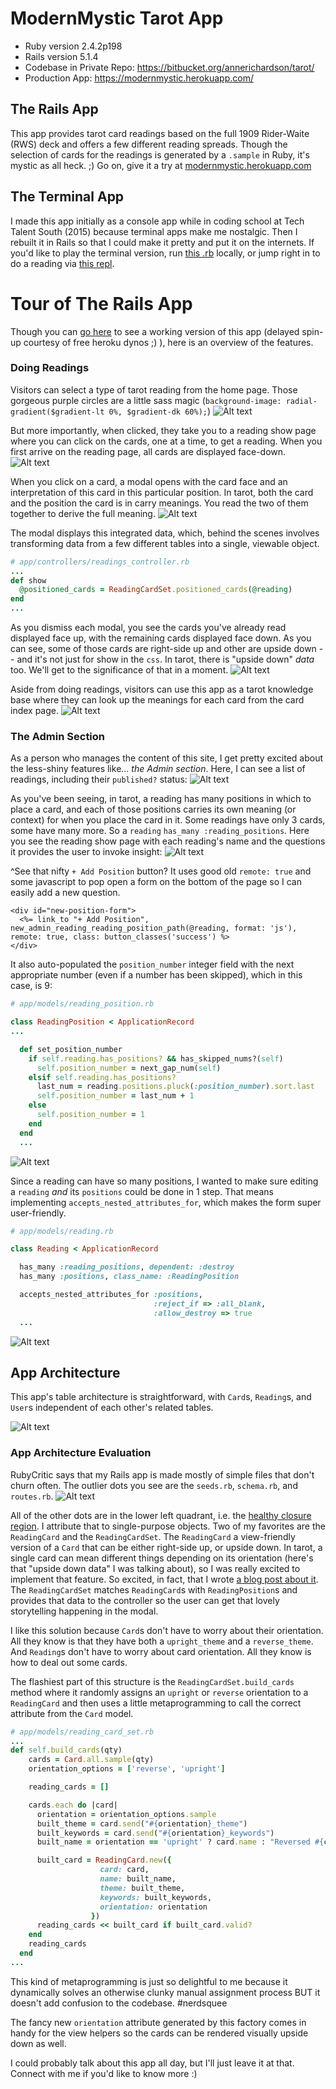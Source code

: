 # ModernMystic Tarot App

* Ruby version 2.4.2p198
* Rails version 5.1.4
* Codebase in Private Repo: https://bitbucket.org/annerichardson/tarot/
* Production App: https://modernmystic.herokuapp.com/

## The Rails App

This app provides tarot card readings based on the full 1909 Rider-Waite (RWS) deck and offers a few different reading spreads. Though the selection of cards for the readings is generated by a `.sample` in Ruby, it's mystic as all heck. ;) Go on, give it a try at [modernmystic.herokuapp.com](https://modernmystic.herokuapp.com/)

## The Terminal App

I made this app initially as a console app while in coding school at Tech Talent South (2015) because terminal apps make me nostalgic. Then I rebuilt it in Rails so that I could make it pretty and put it on the internets. If you'd like to play the terminal version, run [this .rb](https://github.com/lortza/tts-ruby-practice/blob/master/myprograms/tarot-refactor.rb) locally, or jump right in to do a reading via [this repl](https://repl.it/@lortz/tarotreadings).

# Tour of The Rails App
Though you can [go here](https://modernmystic.herokuapp.com/) to see a working version of this app (delayed spin-up courtesy of free heroku dynos ;) ), here is an overview of the features.

### Doing Readings
Visitors can select a type of tarot reading from the home page. Those gorgeous purple circles are a little sass magic (`background-image: radial-gradient($gradient-lt 0%, $gradient-dk 60%);`)
![Alt text](/screenshots/home.png?raw=true "Home Page")

But more importantly, when clicked, they take you to a reading show page where you can click on the cards, one at a time, to get a reading. When you first arrive on the reading page, all cards are displayed face-down.
![Alt text](/screenshots/reading_01.png?raw=true "New Reading")

When you click on a card, a modal opens with the card face and an interpretation of this card in this particular position. In tarot, both the card and the position the card is in carry meanings. You read the two of them together to derive the full meaning.
![Alt text](/screenshots/reading_02.png?raw=true "Seeing a card's interpretation during a reading")

The modal displays this integrated data, which, behind the scenes involves transforming data from a few different tables into a single, viewable object.

```ruby
# app/controllers/readings_controller.rb
...
def show
  @positioned_cards = ReadingCardSet.positioned_cards(@reading)
end
...
```

As you dismiss each modal, you see the cards you've already read displayed face up, with the remaining cards displayed face down. As you can see, some of those cards are right-side up and other are upside down -- and it's not just for show in the `css`. In tarot, there is "upside down" _data_ too. We'll get to the significance of that in a moment.
![Alt text](/screenshots/reading_03.png?raw=true "Seeing read cards as face-up and unread cards as face-down")

Aside from doing readings, visitors can use this app as a tarot knowledge base where they can look up the meanings for each card from the card index page.
![Alt text](/screenshots/card_details.png?raw=true "Sample card from the database with all card data details")

### The Admin Section
As a person who manages the content of this site, I get pretty excited about the less-shiny features like... _the Admin section_. Here, I can see a list of readings, including their `published?` status:
![Alt text](/screenshots/admin_reading_index.png?raw=true "Readings index page")

As you've been seeing, in tarot, a reading has many positions in which to place a card, and each of those positions carries its own meaning (or context) for when you place the card in it. Some readings have only 3 cards, some have many more. So a `reading` `has_many :reading_positions`. Here you see the reading show page with each reading's name and the questions it provides the user to invoke insight:
![Alt text](/screenshots/admin_reading_show.png?raw=true "Reading show page with all reading positions")

^See that nifty `+ Add Position` button? It uses good old `remote: true` and some javascript to pop open a form on the bottom of the page so I can easily add a new question.

```erb
<div id="new-position-form">
  <%= link_to "+ Add Position", new_admin_reading_reading_position_path(@reading, format: 'js'), remote: true, class: button_classes('success') %>
</div>
```

It also auto-populated the `position_number` integer field with the next appropriate number (even if a number has been skipped), which in this case, is 9:

```ruby
# app/models/reading_position.rb

class ReadingPosition < ApplicationRecord
...

  def set_position_number
    if self.reading.has_positions? && has_skipped_nums?(self)
      self.position_number = next_gap_num(self)
    elsif self.reading.has_positions?
      last_num = reading.positions.pluck(:position_number).sort.last
      self.position_number = last_num + 1
    else
      self.position_number = 1
    end
  end
  ...
```

![Alt text](/screenshots/admin_reading_show_form.png?raw=true "Reading show page with expanded new position form")

Since a reading can have so many positions, I wanted to make sure editing a `reading` _and_ its `positions` could be done in 1 step. That means implementing `accepts_nested_attributes_for`, which makes the form super user-friendly.

```ruby
# app/models/reading.rb

class Reading < ApplicationRecord

  has_many :reading_positions, dependent: :destroy
  has_many :positions, class_name: :ReadingPosition

  accepts_nested_attributes_for :positions,
                                :reject_if => :all_blank,
                                :allow_destroy => true
  ...
```

![Alt text](/screenshots/admin_reading_form.png?raw=true "Nested form for readings with reading_positions")

## App Architecture
This app's table architecture is straightforward, with `Card`s, `Reading`s, and `User`s independent of each other's related tables.

![Alt text](/screenshots/erd.png?raw=true "Schema ERD")

### App Architecture Evaluation
RubyCritic says that my Rails app is made mostly of simple files that don't churn often. The outlier dots you see are the `seeds.rb`, `schema.rb`, and `routes.rb`.
![Alt text](/screenshots/rubycritic.png?raw=true "RubyCritic stats")

All of the other dots are in the lower left quadrant, i.e. the [healthy closure region](https://github.com/chad/turbulence#hopefully-meaningful-metrics). I attribute that to single-purpose objects. Two of my favorites are the `ReadingCard` and the `ReadingCardSet`. The `ReadingCard` a view-friendly version of a `Card` that can be either right-side up, or upside down. In tarot, a single card can mean different things depending on its orientation (here's that "upside down data" I was talking about), so I was really excited to implement that feature. So excited, in fact, that I wrote [a blog post about it](http://lortza.github.io/2018/02/26/card-factory.html). The `ReadingCardSet` matches `ReadingCard`s with `ReadingPosition`s and provides that data to the controller so the user can get that lovely storytelling happening in the modal.

I like this solution because `Card`s don't have to worry about their orientation. All they know is that they have both a `upright_theme` and a `reverse_theme`. And `Reading`s don't have to worry about card orientation. All they know is how to deal out some cards.

The flashiest part of this structure is the `ReadingCardSet.build_cards` method where it randomly assigns an `upright` or `reverse` orientation to a `ReadingCard` and then uses a little metaprogramming to call the correct attribute from the `Card` model.

```ruby
# app/models/reading_card_set.rb
...
def self.build_cards(qty)
    cards = Card.all.sample(qty)
    orientation_options = ['reverse', 'upright']

    reading_cards = []

    cards.each do |card|
      orientation = orientation_options.sample
      built_theme = card.send("#{orientation}_theme")
      built_keywords = card.send("#{orientation}_keywords")
      built_name = orientation == 'upright' ? card.name : "Reversed #{card.name}"

      built_card = ReadingCard.new({
                    card: card,
                    name: built_name,
                    theme: built_theme,
                    keywords: built_keywords,
                    orientation: orientation
                  })
      reading_cards << built_card if built_card.valid?
    end
    reading_cards
  end
...
```

This kind of metaprogramming is just so delightful to me because it dynamically solves an otherwise clunky manual assignment process BUT it doesn't add confusion to the codebase. #nerdsquee

The fancy new `orientation` attribute generated by this factory comes in handy for the view helpers so the cards can be rendered visually upside down as well.

I could probably talk about this app all day, but I'll just leave it at that. Connect with me if you'd like to know more :)
